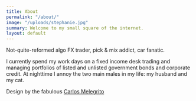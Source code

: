 ```yaml
---
title: About
permalink: "/about/"
image: "/uploads/stephanie.jpg"
summary: Welcome to my small square of the internet.
layout: default
---
```


Not-quite-reformed algo FX trader, pick & mix addict, car fanatic.

I currently spend my work days on a fixed income desk trading and managing portfolios of listed and unlisted government bonds and corporate credit. At nighttime I annoy the two main males in my life: my husband and my cat. 

Design by the fabulous [Carlos Melegrito](https://carlos-m.com/)
